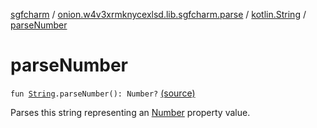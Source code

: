 [sgfcharm](../../index.md) / [onion.w4v3xrmknycexlsd.lib.sgfcharm.parse](../index.md) / [kotlin.String](index.md) / [parseNumber](./parse-number.md)

# parseNumber

`fun `[`String`](https://kotlinlang.org/api/latest/jvm/stdlib/kotlin/-string/index.html)`.parseNumber(): Number?` [(source)](https://github.com/w4v3/sgfcharm/tree/master/sgfcharm/src/main/java/onion/w4v3xrmknycexlsd/lib/sgfcharm/parse/SgfParser.kt#L365)

Parses this string representing an [Number](../-sgf-type/-number/index.md) property value.


